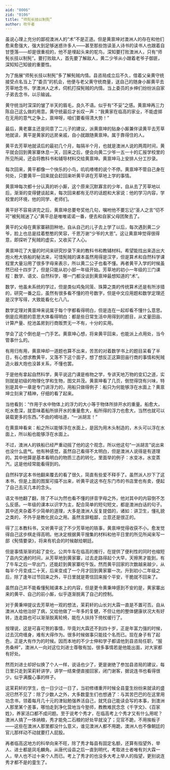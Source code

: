 ```yaml
---
aid: "0006"
zid: "0106"
title: “师髡长技以制髡”
author: 吹牛者
---
```


虽说心理上充分的鄙视澳洲人的“术”不是正道。但是黄禀坤对澳洲人的存在和他们愈来愈强大，强大到足够迷惑许多人——甚至那些饱读圣人诗书的读书人也跟着自甘堕落——却是很重视的，他不是埋起头来的鸵鸟，深知要打败澳洲人，只有“师髡长技以制髡”。要打败敌人，首先要了解敌人，黄二少爷从小跟着老爷子御匪，深知知己知彼的重要性。

为了施展“师髡长技以制髡”多了解髡贼内情。县咨局成立后不久，借着父亲黄守统接受点名当上了“委员”的机会，他便与老父黄守统商量，送自己的随身小厮黄平去芳草地念书，学澳洲人之术，伺机打探髡贼的内情。当上委员的乡绅们纷纷派自家子弟去念书，以示输诚。

黄守统当时深深的皱了半天的眉毛，良久不语。似乎有“不妥”之感。黄禀坤再三力陈自己这么做的用意。黄守统最后才长叹一声：“我黄家在临高的家业，不能虚掷在无用的意气之争上，禀坤呀，咱们要看得清大势！”

最后，黄老寨主还是同意了二儿子的建议，派黄禀坤的贴身小厮兼伴读黄平去芳草地就读，黄平是黄家的远房亲戚，自小就跟随黄禀坤。属于靠得住的人。

黄平去芳草地就读后的最初几个月，每隔半个月，也就是澳洲人说的两周时间，黄平就会回到黄家寨休息一天，回来之后，便会向黄二少爷一五一十的汇报学校里的所见所闻，还会将教科书和辅导材料交给黄禀坤。黄禀坤马上安排人分工抄录。

每次回来，黄平都像一个快乐的小鸟，叽叽喳喳的说个不停。黄禀坤不管自己身在何处，只要黄平一回来就会赶回来听黄平讲在芳草地上学的事情。

黄禀坤每次都十分认真的听小厮，这个原来沉默寡言的少年，自从去了芳草地以后，渐渐的变得健谈起来，每次回来都有无尽的话题和大家说：他的学习内容，学校里的环境，他的同学、老师们。

黄平好不容易讲完之后，黄禀坤总要夸奖他几句，嘱咐他不要忘记“圣人之言”切不可“被髡贼迷了心”黄平总是唯唯诺诺一番，便去和自家父母团聚去了。

黄平的父母在黄家寨耕田种地，自从自己的儿子去上学了以后，每次遇到黄二少爷，脸上也总是挂着憨憨的笑容，千恩万谢“少爷的大恩”。这让黄禀坤觉得很得意，即探听了髡贼的虚实，又收买了人心。

黄禀坤花了大量的时间来研究抄录下来的教科书和教辅材料。希望能找出来造出大炮火枪大铁船的秘法来，可惜髡贼的课本虽然用得是汉字，但是算术和自然科学课程里大量沿用了很多字母来表示，所以黄二公子也看不懂。再者黄平入学的时候虽然已经十四岁了，但是只能从初小部一年级开始。芳草地的初小一年级的三门课程：数学、语文、自然科学，哪一门都没谈到黄禀坤最想知道的“术”。

数学，他虽未系统的学过，但是类似鸡兔同笼、珠算之类的传统算术还是有所涉猎的，研究一番之后，虽然有很多看不懂的符号数字，但是中文应用题和数学定理还是汉字写得，大致能看化七八八。

数学定理对黄禀坤来说属于每个字都看得明白，但是连在一起却看不懂什么意思。倒是应用题的意思大体看得明白：都是些日常生活中用得到的题目，从丈量田亩、计算产量、挖池盖房到行商贩贾无一不有，十分的实用。

学会了这个倒也是一门手艺。黄禀坤心想，将来黄平回来，也能派上点用处，当今管事什么的。

有用归有用，黄禀坤却一道题也算不出来，苦苦的对着数学书上的题目呆看了半日，有心想求教黄平，又落不下这个面子，想了想反正这算田亩行商的事情和髡贼造火器大炮也没甚关系，不懂也罢。

于是他有拿起自然科学，黄平说这门课是格物之学，专讲天地万物的变幻之道，实则就是初级的物理化学和生物，图文并茂。黄禀坤看了几页，倒觉得饶有兴味，特别是其中一章是专门讲浮力的，用船只做得例子：船只为何能够浮在水面上？黄禀坤立刻来了精神，仔细的看了起来。

当他看到：“作用于水中物体上的浮力的大小等于物体所排开水的重量。船愈大，吃水愈深，就意味着船所排开水的重量愈大，船所得的浮力也愈大，当然也就可以装载更多的东西。”不由的嘀咕道，“一派胡言！”

在黄禀坤看来：船之所以能够浮在水面上，是因为用木头制造的，木头可以浮在水面上，所以船也能够浮在水面上。

不过，澳洲人的铁船已经严重动摇了他的这个观念，所以他这句“一派胡言”说出来也没什么底气。他有种感觉，虽然自己看得不太明白，但是澳洲人说得是有道理的。其中他算是基本看明白的物质三态的转化，里面举的例子：水变冰，水变蒸汽，这是他经常能看得到的。

自然科学这本书他翻来覆去的看了很久，简直有些爱不释手了。虽然派人抄下了这本书，但是上面的图案可描不出来，听黄平说这书在东门市的书店里也有卖，便起了自己去买几本的念头。

语文书他翻了翻，除了不以为然也看不懂的拼音字母之外，他对其中的内容倒不怎么反感。一年级的课本以识字为主，配合简单的短句短文，都是澳洲白话的句子。其中还夹杂着不少简单的道理，大多是澳洲人反复提倡的，诸如：讲卫生，懂礼貌之类的，不外乎是教化民众之用。虽然言辞粗鄙，立意还是很正的。

得了三本教科书，又听黄平说了不少芳草地的轶事，黄禀坤觉得收获不小。愈发觉得自己这步棋走得高明。他决定根据黄平搜集的材料和他平日里的所见所闻来写一部《髡情要录》，将来有机会的时候献给朝廷。

但是事情渐渐的起了变化。公共牛车在临高的推行，在提供了便利性的同时也缩短了县内交通的时间，从芳草地到黄家寨，过去走路得起个大早，天擦黑才能到，有了牛车之后一早出门，还能赶到黄家寨吃午饭。然而黄平回家的次数越来越少，从每半个月变成二十天，后来变成了一个月才回到黄家寨一次。升到初小二年级之后，除了逢年过节回来之外，平日里就是寄信回来报个平安，干脆就不回来了。

虽然自己并不能看懂髡贼课本上的内容，但是更令黄秉坤感到不安的是，黄家寨出来的黄平、自己的前小厮，似乎逐渐脱离了自己的控制。

对于黄秉坤提议去芳草地一观的想法，茉莉轩的山长刘大霖一直是不置可否。自从澳洲人给他治好了病，又给他做了一年多的复健，不但让他的整体健康状况大有好转，连走路也可以渐渐脱离轮椅，能在人扶持下倚杖缓行了。

按理说，这是可喜可贺的事情，毕竟刘大霖还不到四十岁，正是年富力强的时候，过去沉疴缠身，难有大得作为。很多时候做事只能挂个名而已。现在身子有了起色，正是大有作为的时候。因而本地的不少士伸和学子都请他到县咨局任职，“服务桑梓”，澳洲人一向对这位刘进士尊敬有加，很多事情若是他能出面，对大家都有好处。

然而刘进士却好似换了个人一样，说话也少了，更是谢绝了参加县咨局的建议，每日里只走到茉莉轩讲学，讲学一结束便直接回家，闭门谢客，据说连书也看得很少。似乎满腹心事的样子。

这茉莉轩的学生，也一日少过一日了，当初修缮重开时候全县童生纷纷来就读的盛况已然不见了：除了少数人之外，大多数童生们也想通了：与其苦巴巴的在这里用功念书，领着每月几十元的津贴勉强养活自己，就凭自己能读会写的本事，到澳洲人那里某个差事，哪怕走到净化营地当今塾师，教教难民念念《千字文》、《百家姓》，养家活口都不成问题。至于说考个秀才，在临高考上个秀才又有什么用呢？澳洲人搞了一体纳粮，秀才能免二石粮的好处早就没了；见官不跪，不用挨板子——这些在澳洲人那里都没什么意义，谁见澳洲人都不用跪，澳洲人也不像朝廷的官儿那样动不动就要打人屁股。

再者临高这地方的科举向来不旺，除了秀才每县有固定名额，还算有指望外，举人、进士都是凤毛麟角。从唐代设县之后一直到明代，考取进士者唯有刘大霖一人，举人也不过十来个人而已。考上了秀才的也没多大考上举人的指望，更别说连秀才都不是的童生了。
